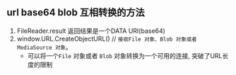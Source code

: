 ## url base64 blob 互相转换的方法

1. FileReader.result 返回结果是一个DATA URI(base64)
2. window.URL.CreateObjectURL() // `接收File 对象、Blob 对象或者 MediaSource 对象`。​
   - 可以将一个`File` 对象或者 `Blob` 对象转换为一个可用的连接, 突破了URL长度的限制
